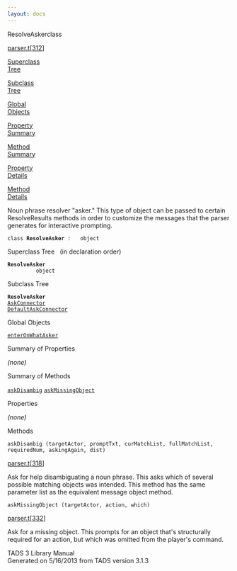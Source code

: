 ```yaml
---
layout: docs
---
```

<span class="title">ResolveAsker</span><span class="type">class</span>

[parser.t](../file/parser.t.html)\[[312](../source/parser.t.html#312)\]

[Superclass  
Tree](#_SuperClassTree_)

[Subclass  
Tree](#_SubClassTree_)

[Global  
Objects](#_ObjectSummary_)

[Property  
Summary](#_PropSummary_)

[Method  
Summary](#_MethodSummary_)

[Property  
Details](#_Properties_)

[Method  
Details](#_Methods_)



Noun phrase resolver "asker." This type of object can be passed to
certain ResolveResults methods in order to customize the messages that
the parser generates for interactive prompting.

`class `**`ResolveAsker`**` :   object`



<span id="_SuperClassTree_"></span>



<span class="hdln">Superclass Tree</span>   (in declaration order)



**`ResolveAsker`**  
`         object`  
<span id="_SubClassTree_"></span>



<span class="hdln">Subclass Tree</span>  



**`ResolveAsker`**  
[`AskConnector`](../object/AskConnector.html)  
[`DefaultAskConnector`](../object/DefaultAskConnector.html)  
<span id="_ObjectSummary_"></span>



<span class="hdln">Global Objects</span>  



[`enterOnWhatAsker`](../object/enterOnWhatAsker.html)
<span id="_PropSummary_"></span>



<span class="hdln">Summary of Properties</span>  





*(none)* <span id="_MethodSummary_"></span>



<span class="hdln">Summary of Methods</span>  



[`askDisambig`](#askDisambig) [`askMissingObject`](#askMissingObject)

<span id="_Properties_"></span>



<span class="hdln">Properties</span>  



*(none)* <span id="_Methods_"></span>



<span class="hdln">Methods</span>  



<span id="askDisambig"></span>

`askDisambig (targetActor, promptTxt, curMatchList, fullMatchList, requiredNum, askingAgain, dist)`

[parser.t](../file/parser.t.html)\[[318](../source/parser.t.html#318)\]



Ask for help disambiguating a noun phrase. This asks which of several
possible matching objects was intended. This method has the same
parameter list as the equivalent message object method.



<span id="askMissingObject"></span>

`askMissingObject (targetActor, action, which)`

[parser.t](../file/parser.t.html)\[[332](../source/parser.t.html#332)\]



Ask for a missing object. This prompts for an object that's structurally
required for an action, but which was omitted from the player's command.





TADS 3 Library Manual  
Generated on 5/16/2013 from TADS version 3.1.3


